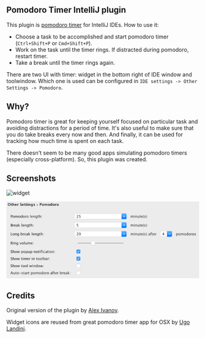 ## Pomodoro Timer IntelliJ plugin

This plugin is [pomodoro timer](http://www.pomodorotechnique.com) for IntelliJ IDEs. 
How to use it:
 - Choose a task to be accomplished and start pomodoro timer (`Ctrl+Shift+P` or `Cmd+Shift+P`).
 - Work on the task until the timer rings. If distracted during pomodoro, restart timer.
 - Take a break until the timer rings again.

There are two UI with timer: widget in the bottom right of IDE window and toolwindow.
Which one is used can be configured in `IDE settings -> Other Settings -> Pomodoro`.


## Why?
Pomodoro timer is great for keeping yourself focused on particular task and avoiding distractions for a period of time.
It's also useful to make sure that you do take breaks every now and then.
And finally, it can be used for tracking how much time is spent on each task.

There doesn't seem to be many good apps simulating pomodoro timers (especially cross-platform).
So, this plugin was created.


## Screenshots
![widget](https://raw.githubusercontent.com/dkandalov/pomodoro-tm/master/widget.png)

![settings](https://raw.githubusercontent.com/dkandalov/pomodoro-tm/master/settings.png)


## Credits
Original version of the plugin by [Alex Ivanov](https://twitter.com/alexMq0).

Widget icons are reused from great pomodoro timer app for OSX by [Ugo Landini](http://www.ugolandini.com/).
